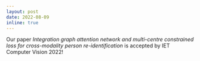 ```yaml
---
layout: post
date: 2022-08-09
inline: true
---
```


Our paper *Integration graph attention network and multi-centre constrained loss for cross-modality person re-identification* is accepted by IET Computer Vision 2022!
